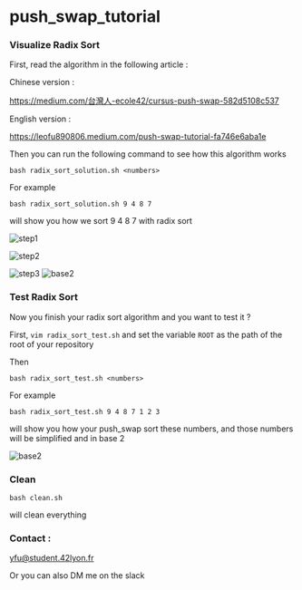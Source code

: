# push_swap_tutorial

### Visualize Radix Sort

First, read the algorithm in the following article :

Chinese version :

https://medium.com/台灣人-ecole42/cursus-push-swap-582d5108c537

English version : 

https://leofu890806.medium.com/push-swap-tutorial-fa746e6aba1e

Then you can run the following command to see how this algorithm works

```bash radix_sort_solution.sh <numbers> ```

For example

```bash radix_sort_solution.sh 9 4 8 7 ```

will show you how we sort 9 4 8 7 with radix sort

![step1](https://user-images.githubusercontent.com/70040774/119062284-aa864c00-b9d6-11eb-9ed8-ba24efeb457e.png)

![step2](https://user-images.githubusercontent.com/70040774/119062295-aeb26980-b9d6-11eb-8fd0-5aa7567f20d7.png)

![step3](https://user-images.githubusercontent.com/70040774/119062298-b114c380-b9d6-11eb-87fa-9b7d08c5dcfd.png)
![base2](https://user-images.githubusercontent.com/70040774/119062439-208ab300-b9d7-11eb-8dfd-85b9e989274a.png)


### Test Radix Sort

Now you finish your radix sort algorithm and you want to test it ?

First, ```vim radix_sort_test.sh``` and set the variable ```ROOT``` as the path of the root of your repository

Then

```bash radix_sort_test.sh <numbers>```

For example

```bash radix_sort_test.sh 9 4 8 7 1 2 3```

will show you how your push_swap sort these numbers, and those numbers will be simplified and in base 2

![base2](https://user-images.githubusercontent.com/70040774/119062455-2a141b00-b9d7-11eb-9c0e-778e50afba2c.png)

### Clean

```bash clean.sh```

will clean everything

### Contact : 

yfu@student.42lyon.fr

Or you can also DM me on the slack
